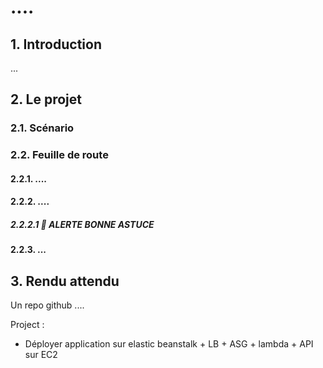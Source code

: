 # ....

## 1. Introduction
...

## 2. Le projet
### 2.1. Scénario
### 2.2. Feuille de route
#### 2.2.1. ....

#### 2.2.2. ....

##### 2.2.2.1 🚀 ALERTE BONNE ASTUCE


#### 2.2.3. ...


## 3. Rendu attendu
Un repo github ....

Project :
- Déployer application sur elastic beanstalk + LB + ASG + lambda + API sur EC2

